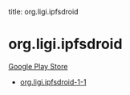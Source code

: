 title: org.ligi.ipfsdroid
# org.ligi.ipfsdroid


[Google Play Store](https://play.google.com/store/apps/details?id=org.ligi.ipfsdroid)


* [org.ligi.ipfsdroid-1-1](./org.ligi.ipfsdroid-1-1/)